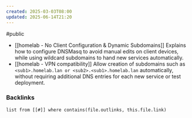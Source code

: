 ```yaml
---
created: 2025-03-03T08:00
updated: 2025-06-14T21:20
---
```

#public

- [[homelab - No Client Configuration & Dynamic Subdomains]] Explains how to configure DNSMasq to avoid manual edits on client devices, while using wildcard subdomains to hand new services automatically.
- [[homelab - VPN compatibility]] Allow creation of subdomains such as `<sub1>.homelab.lan or <sub2>.<sub1>.homelab.lan` automatically, without requiring additional DNS entries for each new service or test deployment.

### Backlinks
```dataview 
list from [[#]] where contains(file.outlinks, this.file.link)
```

